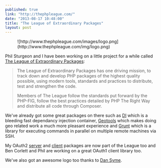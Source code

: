 ```yaml
---
published: true
link: "http://thephpleague.com/"
date: "2013-08-17 10:48:00"
title: "The League of Extraordinary Packages"
layout: post
---
```


<figure>
![http://www.thephpleague.com/images/logo.png](http://www.thephpleague.com/img/logo.png)
</figure>

Phil Sturgeon and I have been working on a little project for a while called [The League of Extraordinary Packages](http://www.thephpleague.com/):

> The League of Extraordinary Packages has one driving mission, to track down and develop PHP packages of the highest quality possible, using modern tools, standards and practices to distribute, test and strengthen the code.
>
>Members of The League follow the standards put forward by the PHP-FIG, follow the best practices detailed by PHP The Right Way and distribute all code through Composer.

We've already got some great packages on there such as [DI](https://github.com/php-loep/DI) which is a bleeding fast dependancy injection container, [Geotools](https://github.com/php-loep/Geotools) which makes doing geo related work a much more pleasant experience and [Grunt](https://github.com/php-loep/grunt) which is a library for executing commands in parallel on multiple remote machines via SSH.

My OAuth2 [server](https://github.com/php-loep/oauth2-server) and [client](https://github.com/php-loep/oauth2-client) packages are now part of the League too and Ben Corlett and Phil are working on a great OAuth1 client library too.

We've also got an awesome logo too thanks to [Dan Syme](https://twitter.com/dansyme).
